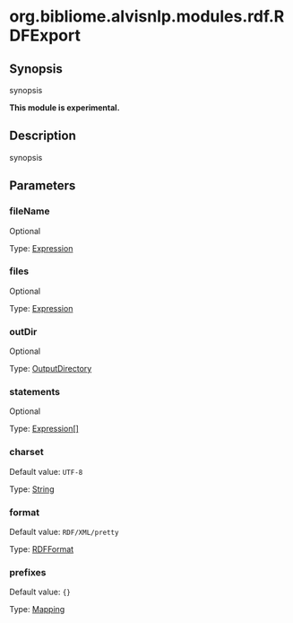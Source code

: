 # org.bibliome.alvisnlp.modules.rdf.RDFExport

## Synopsis

synopsis

**This module is experimental.**

## Description

synopsis

## Parameters

<a name="fileName">

### fileName

Optional

Type: [Expression](../converter/alvisnlp.corpus.expressions.Expression)



<a name="files">

### files

Optional

Type: [Expression](../converter/alvisnlp.corpus.expressions.Expression)



<a name="outDir">

### outDir

Optional

Type: [OutputDirectory](../converter/org.bibliome.util.files.OutputDirectory)



<a name="statements">

### statements

Optional

Type: [Expression[]](../converter/alvisnlp.corpus.expressions.Expression[])



<a name="charset">

### charset

Default value: `UTF-8`

Type: [String](../converter/java.lang.String)



<a name="format">

### format

Default value: `RDF/XML/pretty`

Type: [RDFFormat](../converter/org.apache.jena.riot.RDFFormat)



<a name="prefixes">

### prefixes

Default value: `{}`

Type: [Mapping](../converter/alvisnlp.module.types.Mapping)



